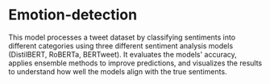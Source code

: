 # Emotion-detection
This model processes a tweet dataset by classifying sentiments into different categories using three different sentiment analysis models (DistilBERT, RoBERTa, BERTweet). It evaluates the models' accuracy, applies ensemble methods to improve predictions, and visualizes the results to understand how well the models align with the true sentiments.
